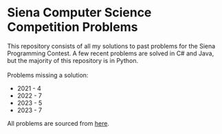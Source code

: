 # Siena Computer Science Competition Problems

This repository consists of all my solutions to past problems for the Siena Programming Contest. A few recent problems are solved in C# and Java, but the majority of this repository is in Python.
<br>
<br>
Problems missing a solution:
<ul>
    <li>2021 - 4</li>
    <li>2022 - 7</li>
    <li>2023 - 5</li>
    <li>2023 - 7</li>
</ul>

All problems are sourced from [here](https://contest.sienacs.com/#problems).
